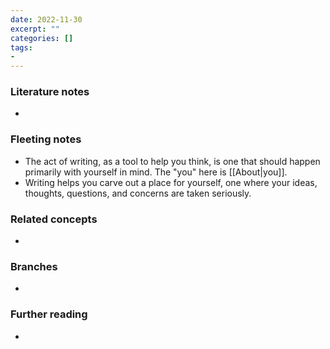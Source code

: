 ```yaml
---
date: 2022-11-30
excerpt: ""
categories: []
tags:
-
---
```

### Literature notes
- 

### Fleeting notes
- The act of writing, as a tool to help you think, is one that should happen primarily with yourself in mind. The "you" here is [[About|you]].
- Writing helps you carve out a place for yourself, one where your ideas, thoughts, questions, and concerns are taken seriously.

### Related concepts
- 

### Branches
- 

### Further reading
- 